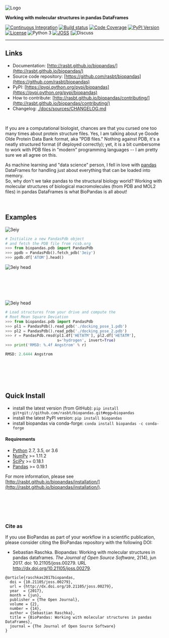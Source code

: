 ![Logo](./docs/img/logos/logo.png)

**Working with molecular structures in pandas DataFrames**


[![Continuous Integration](https://travis-ci.org/rasbt/biopandas.svg?branch=master)](https://travis-ci.org/rasbt/biopandas)
[![Build status](https://ci.appveyor.com/api/projects/status/jcp91fvbgmqws30p/branch/master?svg=true)](https://ci.appveyor.com/project/rasbt/biopandas/branch/master)
[![Code Coverage](https://coveralls.io/repos/rasbt/biopandas/badge.svg?branch=master&service=github)](https://coveralls.io/github/rasbt/biopandas?branch=master)
[![PyPI Version](https://img.shields.io/pypi/v/biopandas.svg)](https://pypi.python.org/pypi/biopandas/)
[![License](https://img.shields.io/badge/license-new%20BSD-blue.svg)](https://github.com/rasbt/biopandas/blob/master/LICENSE)
![Python 3](https://img.shields.io/badge/python-3-blue.svg)
[![JOSS](http://joss.theoj.org/papers/10.21105/joss.00279/status.svg)](http://joss.theoj.org/papers/10.21105/joss.00279)
[![Discuss](https://github.com/rasbt/biopandas/discussions)

<hr>

## Links
- Documentation: [http://rasbt.github.io/biopandas/](http://rasbt.github.io/biopandas/)
- Source code repository: [https://github.com/rasbt/biopandas](https://github.com/rasbt/biopandas)
- PyPI: [https://pypi.python.org/pypi/biopandas](https://pypi.python.org/pypi/biopandas)
- How to contribute: [http://rasbt.github.io/biopandas/contributing/](http://rasbt.github.io/biopandas/contributing/)
- Changelog: [./docs/sources/CHANGELOG.md](./docs/sources/CHANGELOG.md)

<br>

If you are a computational biologist, chances are that you cursed one too many times about protein structure files. Yes, I am talking about ye Goode Olde Protein Data Bank format, aka "PDB files." Nothing against PDB, it's a neatly structured format (if deployed correctly); yet, it is a bit cumbersome to work with PDB files in "modern" programming languages -- I am pretty sure we all agree on this.

As machine learning and "data science" person, I fell in love with [pandas](http://pandas.pydata.org) DataFrames for handling just about everything that can be loaded into memory.  
So, why don't we take pandas to the structural biology world? Working with molecular structures of biological macromolecules (from PDB and MOL2 files) in pandas DataFrames is what BioPandas is all about!

<br>

## Examples

![3eiy](./docs/img/index/3eiy.png)

```python
# Initialize a new PandasPdb object
# and fetch the PDB file from rcsb.org
>>> from biopandas.pdb import PandasPdb
>>> ppdb = PandasPdb().fetch_pdb('3eiy')
>>> ppdb.df['ATOM'].head()
```

![3eiy head](./docs/img/index/3eiy_head.png)

<br><br>
<br><br>


![3eiy head](./docs/img/index/ligand_rmsd.png)

```python
# Load structures from your drive and compute the
# Root Mean Square Deviation
>>> from biopandas.pdb import PandasPdb
>>> pl1 = PandasPdb().read_pdb('./docking_pose_1.pdb')
>>> pl2 = PandasPdb().read_pdb('./docking_pose_2.pdb')
>>> r = PandasPdb.rmsd(pl1.df['HETATM'], pl2.df['HETATM'],
                       s='hydrogen', invert=True)
>>> print('RMSD: %.4f Angstrom' % r)

RMSD: 2.6444 Angstrom
```

<br><br>
<br><br>


## Quick Install

- install the latest version (from GitHub): `pip install git+git://github.com/rasbt/biopandas.git#egg=biopandas`
- install the latest PyPI version: `pip install biopandas`
- install biopandas via conda-forge: `conda install biopandas -c conda-forge`

#### Requirements

- [Python](https://www.python.org) 2.7, 3.5, or 3.6
- [NumPy](http://www.numpy.org) >= 1.11.2
- [SciPy](https://www.scipy.org/scipylib/index.html) >= 0.18.1
- [Pandas](http://pandas.pydata.org) >= 0.19.1


For more information, please see [http://rasbt.github.io/biopandas/installation/](http://rasbt.github.io/biopandas/installation/).

<br><br>
<br><br>


### Cite as

If you use BioPandas as part of your workflow in a scientific publication, please consider citing the BioPandas repository with the following DOI:

- Sebastian Raschka. Biopandas: Working with molecular structures in pandas dataframes. *The Journal of Open Source Software*, 2(14), jun 2017. doi: 10.21105/joss.00279. URL http://dx.doi.org/10.21105/joss.00279.

```
@article{raschkas2017biopandas,
  doi = {10.21105/joss.00279},
  url = {http://dx.doi.org/10.21105/joss.00279},
  year  = {2017},
  month = {jun},
  publisher = {The Open Journal},
  volume = {2},
  number = {14},
  author = {Sebastian Raschka},
  title = {BioPandas: Working with molecular structures in pandas DataFrames},
  journal = {The Journal of Open Source Software}
}
```
